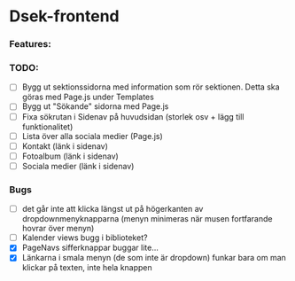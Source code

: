 # Dsek-frontend

### Features:

### TODO:
- [ ] Bygg ut sektionssidorna med information som rör sektionen. Detta ska göras med Page.js under Templates
- [ ] Bygg ut "Sökande" sidorna med Page.js
- [ ] Fixa sökrutan i Sidenav på huvudsidan (storlek osv + lägg till funktionalitet)
- [ ] Lista över alla sociala medier (Page.js)
- [ ] Kontakt (länk i sidenav)
- [ ] Fotoalbum (länk i sidenav)
- [ ] Sociala medier (länk i sidenav)

### Bugs
- [ ] det går inte att klicka längst ut på högerkanten av dropdownmenyknapparna (menyn minimeras när musen fortfarande hovrar över menyn)
- [ ] Kalender views bugg i biblioteket?
- [x] PageNavs sifferknappar buggar lite...
- [x] Länkarna i smala menyn (de som inte är dropdown) funkar bara om man klickar på texten, inte hela knappen

